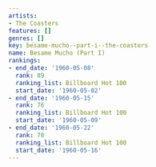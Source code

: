 ```yaml
---
artists:
- The Coasters
features: []
genres: []
key: besame-mucho--part-i--the-coasters
name: Besame Mucho (Part I)
rankings:
- end_date: '1960-05-08'
  rank: 89
  ranking_list: Billboard Hot 100
  start_date: '1960-05-02'
- end_date: '1960-05-15'
  rank: 76
  ranking_list: Billboard Hot 100
  start_date: '1960-05-09'
- end_date: '1960-05-22'
  rank: 70
  ranking_list: Billboard Hot 100
  start_date: '1960-05-16'
---
```


